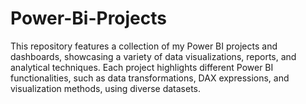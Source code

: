 # Power-Bi-Projects
This repository features a collection of my Power BI projects and dashboards, showcasing a variety of data visualizations, reports, and analytical techniques. Each project highlights different Power BI functionalities, such as data transformations, DAX expressions, and visualization methods, using diverse datasets.
